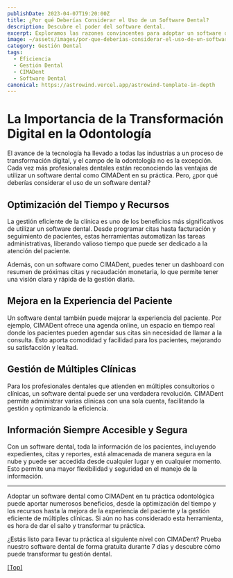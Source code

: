 ```yaml
---
publishDate: 2023-04-07T19:20:00Z
title: ¿Por qué Deberías Considerar el Uso de un Software Dental?
description: Descubre el poder del software dental.
excerpt: Exploramos las razones convincentes para adoptar un software dental como CIMADent en tu práctica odontológica.
image: ~/assets/images/por-que-deberias-considerar-el-uso-de-un-software-dental.png
category: Gestión Dental
tags:
  - Eficiencia
  - Gestión Dental
  - CIMADent
  - Software Dental
canonical: https://astrowind.vercel.app/astrowind-template-in-depth
---
```


# La Importancia de la Transformación Digital en la Odontología

El avance de la tecnología ha llevado a todas las industrias a un proceso de transformación digital, y el campo de la odontología no es la excepción. Cada vez más profesionales dentales están reconociendo las ventajas de utilizar un software dental como CIMADent en su práctica. Pero, ¿por qué deberías considerar el uso de un software dental?

## Optimización del Tiempo y Recursos

La gestión eficiente de la clínica es uno de los beneficios más significativos de utilizar un software dental. Desde programar citas hasta facturación y seguimiento de pacientes, estas herramientas automatizan las tareas administrativas, liberando valioso tiempo que puede ser dedicado a la atención del paciente.

Además, con un software como CIMADent, puedes tener un dashboard con resumen de próximas citas y recaudación monetaria, lo que permite tener una visión clara y rápida de la gestión diaria.

## Mejora en la Experiencia del Paciente

Un software dental también puede mejorar la experiencia del paciente. Por ejemplo, CIMADent ofrece una agenda online, un espacio en tiempo real donde los pacientes pueden agendar sus citas sin necesidad de llamar a la consulta. Esto aporta comodidad y facilidad para los pacientes, mejorando su satisfacción y lealtad.

## Gestión de Múltiples Clínicas

Para los profesionales dentales que atienden en múltiples consultorios o clínicas, un software dental puede ser una verdadera revolución. CIMADent permite administrar varias clínicas con una sola cuenta, facilitando la gestión y optimizando la eficiencia.

## Información Siempre Accesible y Segura

Con un software dental, toda la información de los pacientes, incluyendo expedientes, citas y reportes, está almacenada de manera segura en la nube y puede ser accedida desde cualquier lugar y en cualquier momento. Esto permite una mayor flexibilidad y seguridad en el manejo de la información.

---

Adoptar un software dental como CIMADent en tu práctica odontológica puede aportar numerosos beneficios, desde la optimización del tiempo y los recursos hasta la mejora de la experiencia del paciente y la gestión eficiente de múltiples clínicas. Si aún no has considerado esta herramienta, es hora de dar el salto y transformar tu práctica.

¿Estás listo para llevar tu práctica al siguiente nivel con CIMADent? Prueba nuestro software dental de forma gratuita durante 7 días y descubre cómo puede transformar tu gestión dental.

[[Top]](#top)
